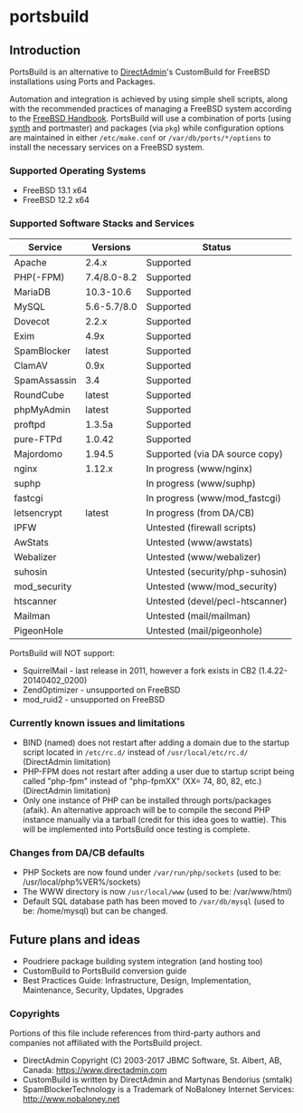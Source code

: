 # portsbuild

## Introduction
PortsBuild is an alternative to [DirectAdmin](https://www.directadmin.com)'s CustomBuild for FreeBSD installations using Ports and Packages.

Automation and integration is achieved by using simple shell scripts, along with the recommended practices of managing a FreeBSD system according to the [FreeBSD Handbook](https://www.freebsd.org/handbook).
PortsBuild will use a combination of ports (using [synth](https://github.com/jrmarino/synth) and portmaster) and packages (via `pkg`) while configuration options are maintained in either `/etc/make.conf` or `/var/db/ports/*/options` to install the necessary services on a FreeBSD system.

### Supported Operating Systems
* FreeBSD 13.1 x64
* FreeBSD 12.2 x64
### Supported Software Stacks and Services

Service 		| Versions      | Status
--------------- | ------------- | -------
Apache          | 2.4.x         | Supported
PHP(-FPM)       | 7.4/8.0-8.2   | Supported
MariaDB         | 10.3-10.6     | Supported
MySQL           | 5.6-5.7/8.0   | Supported
Dovecot         | 2.2.x         | Supported
Exim            | 4.9x          | Supported
SpamBlocker     | latest        | Supported
ClamAV          | 0.9x          | Supported
SpamAssassin    | 3.4           | Supported
RoundCube       | latest        | Supported
phpMyAdmin      | latest        | Supported
proftpd         | 1.3.5a        | Supported
pure-FTPd       | 1.0.42        | Supported
Majordomo       | 1.94.5        | Supported (via DA source copy)
nginx           | 1.12.x        | In progress (www/nginx)
suphp           |               | In progress (www/suphp)
fastcgi         |               | In progress (www/mod_fastcgi)
letsencrypt     | latest        | In progress (from DA/CB)
IPFW            |               | Untested (firewall scripts)
AwStats         |               | Untested (www/awstats)
Webalizer       |               | Untested (www/webalizer)
suhosin         |               | Untested (security/php-suhosin)
mod_security    |               | Untested (www/mod_security)
htscanner       |               | Untested (devel/pecl-htscanner)
Mailman         |               | Untested (mail/mailman)
PigeonHole      |               | Untested (mail/pigeonhole)

PortsBuild will NOT support:
* SquirrelMail - last release in 2011, however a fork exists in CB2 (1.4.22-20140402_0200)
* ZendOptimizer - unsupported on FreeBSD
* mod_ruid2 - unsupported on FreeBSD

### Currently known issues and limitations
* BIND (named) does not restart after adding a domain due to the startup script located in `/etc/rc.d/` instead of `/usr/local/etc/rc.d/` (DirectAdmin limitation)
* PHP-FPM does not restart after adding a user due to startup script being called "php-fpm" instead of "php-fpmXX" (XX= 74, 80, 82, etc.) (DirectAdmin limitation)
* Only one instance of PHP can be installed through ports/packages (afaik). An alternative approach will be to compile the second PHP instance manually via a tarball (credit for this idea goes to wattie). This will be implemented into PortsBuild once testing is complete.

### Changes from DA/CB defaults
* PHP Sockets are now found under `/var/run/php/sockets` (used to be: /usr/local/php%VER%/sockets)
* The WWW directory is now `/usr/local/www` (used to be: /var/www/html)
* Default SQL database path has been moved to `/var/db/mysql` (used to be: /home/mysql) but can be changed.

## Future plans and ideas
* Poudriere package building system integration (and hosting too)
* CustomBuild to PortsBuild conversion guide
* Best Practices Guide: Infrastructure, Design, Implementation, Maintenance, Security, Updates, Upgrades

### Copyrights
Portions of this file include references from third-party authors and companies not affiliated with the PortsBuild project.
* DirectAdmin Copyright (C) 2003-2017 JBMC Software, St. Albert, AB, Canada: https://www.directadmin.com
* CustomBuild is written by DirectAdmin and Martynas Bendorius (smtalk)
* SpamBlockerTechnology is a Trademark of NoBaloney Internet Services: http://www.nobaloney.net
